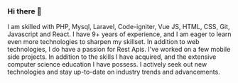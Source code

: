 ### Hi there 👋

I am skilled with PHP, Mysql, Laravel, Code-igniter, Vue JS, HTML, CSS, Git, Javascript and React. I have 9+ years of experience, and I am eager to learn even more technologies to sharpen my skillset. In addition to web technologies, I do have a passion for Rest Apis. I've worked on a few mobile side projects.
In addition to the skills I have acquired, and the extensive computer science education I have possess. I actively seek out new technologies and stay up-to-date on industry trends and advancements.

<!--
**paddy217/paddy217** is a ✨ _special_ ✨ repository because its `README.md` (this file) appears on your GitHub profile.

Here are some ideas to get you started:

- 🔭 I’m currently working on ...
- 🌱 I’m currently learning ...
- 👯 I’m looking to collaborate on ...
- 🤔 I’m looking for help with ...
- 💬 Ask me about ...
- 📫 How to reach me: ...
- 😄 Pronouns: ...
- ⚡ Fun fact: ...
-->
